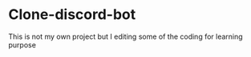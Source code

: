 # Clone-discord-bot
This is not my own project but I editing some of the coding for learning purpose
